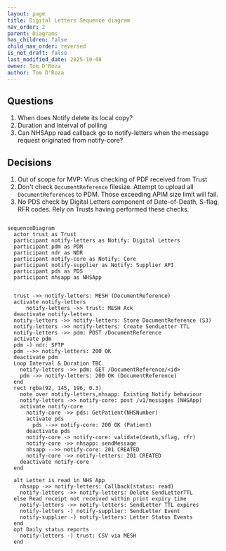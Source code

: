 ```yaml
---
layout: page
title: Digital Letters Sequence diagram
nav_order: 2
parent: Diagrams
has_children: false
child_nav_order: reversed
is_not_draft: false
last_modified_date: 2025-10-08
owner: Tom D'Roza
author: Tom D'Roza
---
```


## Questions

1. When does Notify delete its local copy?
2. Duration and interval of polling
3. Can NHSApp read callback go to notify-letters when the message request originated from notify-core?

## Decisions

1. Out of scope for MVP: Virus checking of PDF received from Trust
2. Don't check `DocumentReference` filesize. Attempt to upload all `DocumentReference`s to PDM. Those exceeding APIM size limit will fail.
3. No PDS check by Digital Letters component of Date-of-Death, S-flag, RFR codes. Rely on Trusts having performed these checks.

```mermaid

sequenceDiagram
  actor trust as Trust
  participant notify-letters as Notify: Digital Letters
  participant pdm as PDM
  participant ndr as NDR
  participant notify-core as Notify: Core
  participant notify-supplier as Notify: Supplier API
  participant pds as PDS
  participant nhsapp as NHSApp


  trust ->> notify-letters: MESH (DocumentReference)
  activate notify-letters
      notify-letters ->> trust: MESH Ack
  deactivate notify-letters
  notify-letters ->> notify-letters: Store DocumentReference (S3)
  notify-letters ->> notify-letters: Create SendLetter TTL
  notify-letters ->> pdm: POST /DocumentReference
  activate pdm
  pdm -) ndr: SFTP
  pdm -->> notify-letters: 200 OK
  deactivate pdm
  Loop Interval & Duration TBC
    notify-letters ->> pdm: GET /DocumentReference/<id>
    pdm ->> notify-letters: 200 OK (DocumentReference)
  end
  rect rgba(92, 145, 196, 0.3)
    note over notify-letters,nhsapp: Existing Notify behaviour
    notify-letters ->> notify-core: post /v1/messages (NHSApp)
    activate notify-core
      notify-core ->> pds: GetPatient(NHSNumber)
      activate pds
        pds -->> notify-core: 200 OK (Patient)
      deactivate pds
      notify-core -> notify-core: validate(death,sflag, rfr)
      notify-core ->> nhsapp: sendMessage
      nhsapp -->> notify-core: 201 CREATED
      notify-core ->> notify-letters: 201 CREATED
    deactivate notify-core
  end

  alt Letter is read in NHS App
    nhsapp ->> notify-letters: Callback(status: read)
    notify-letters ->> notify-letters: Delete SendLetterTTL
  else Read receipt not received within print expiry time
    notify-letters ->> notify-letters: SendLetter TTL expires
    notify-letters -) notify-supplier: SendLetter Event
    notify-supplier -) notify-letters: Letter Status Events
  end
  opt Daily status reports
    notify-letters -) trust: CSV via MESH
  end

```
